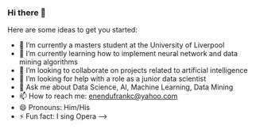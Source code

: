 ### Hi there 👋

Here are some ideas to get you started:

- 🔭 I’m currently a masters student at the University of Liverpool
- 🌱 I’m currently learning how to implement neural network and data mining algorithms
- 👋 I’m looking to collaborate on projects related to artificial intelligence
- 🤔 I’m looking for help with a role as a junior data scientist
- 💬 Ask me about Data Science, AI, Machine Learning, Data Mining
- 📫 How to reach me: enendufrankc@yahoo.com
- 😄 Pronouns: Him/His
- ⚡ Fun fact: I sing Opera
-->
